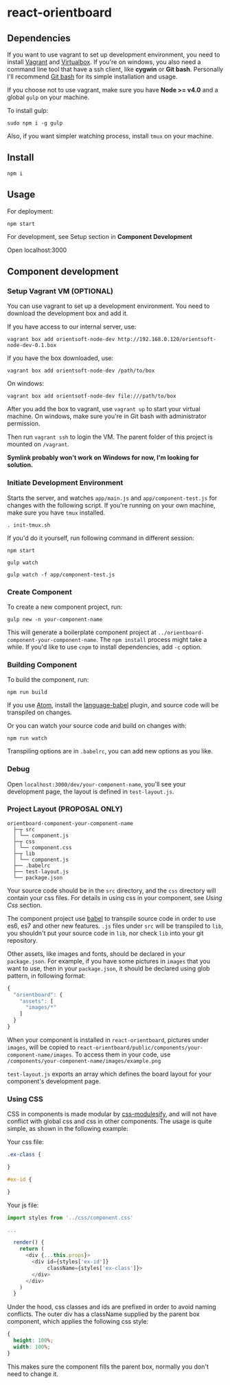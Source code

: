 # react-orientboard

## Dependencies

If you want to use vagrant to set up development environment, you need to install [Vagrant](https://www.vagrantup.com/) and [Virtualbox](https://www.virtualbox.org/). If you're on windows, you also need a command line tool that have a ssh client, like **cygwin** or **Git bash**. Personally I'll recommend [Git bash](https://git-for-windows.github.io/) for its simple installation and usage.

If you choose not to use vagrant, make sure you have **Node >= v4.0** and a global `gulp` on your machine.

To install gulp:

```
sudo npm i -g gulp
```

Also, if you want simpler watching process, install `tmux` on your machine.

## Install

```
npm i
```

## Usage

For deployment:

```
npm start
```

For development, see Setup section in **Component Development**

Open localhost:3000

## Component development

### Setup Vagrant VM (OPTIONAL)

You can use vagrant to set up a development environment. You need to download the development box and add it.

If you have access to our internal server, use:

```
vagrant box add orientsoft-node-dev http://192.168.0.120/orientsoft-node-dev-0.1.box
```

If you have the box downloaded, use:

```
vagrant box add orientsoft-node-dev /path/to/box
```

On windows:

```
vagrant box add orientsotf-node-dev file:///path/to/box
```

After you add the box to vagrant, use `vagrant up` to start your virtual machine. On windows, make sure you're in Git bash with administrator permission.

Then run `vagrant ssh` to login the VM. The parent folder of this project is mounted on `/vagrant`.

**Symlink probably won't work on Windows for now, I'm looking for solution.**

### Initiate Development Environment

Starts the server, and watches `app/main.js` and `app/component-test.js` for changes with the following script. If you're running on your own machine, make sure you have `tmux` installed.

```
. init-tmux.sh
```

If you'd do it yourself, run following command in different session:

```
npm start
```

```
gulp watch
```

```
gulp watch -f app/component-test.js
```

### Create Component



To create a new component project, run:

```
gulp new -n your-component-name
```

This will generate a boilerplate component project at `../orientboard-component-your-component-name`. The `npm install` process might take a while. If you'd like to use `cnpm` to install dependencies, add `-c` option.

### Building Component

To build the component, run:

```
npm run build
```

If you use [Atom](https://atom.io/), install the [language-babel](https://github.com/gandm/language-babel) plugin, and source code will be transpiled on changes.

Or you can watch your source code and build on changes with:

```
npm run watch
```

Transpiling options are in `.babelrc`, you can add new options as you like.

### Debug

Open `localhost:3000/dev/your-component-name`, you'll see your development page, the layout is defined in `test-layout.js`.

### Project Layout (PROPOSAL ONLY)

```
orientboard-component-your-component-name
  ├─┬ src
  │ └── component.js
  ├─┬ css
  │ └── component.css
  ├─┬ lib
  │ └── component.js
  ├── .babelrc
  ├── test-layout.js
  └── package.json
```

Your source code should be in the `src` directory, and the `css` directory will contain your css files. For details in using css in your component, see *Using Css* section.

The component project use [babel](https://babeljs.io) to transpile source code in order to use es6, es7 and other new features. `.js` files under `src` will be transpiled to `lib`, you shouldn't put your source code in `lib`, nor check `lib` into your git repository.

Other assets, like images and fonts, should be declared in your `package.json`. For example, if you have some pictures in `images` that you want to use, then in your `package.json`, it should be declared using glob pattern, in following format:

```js
{
  "orientboard": {
    "assets": [
      "images/*"
    ]
  }
}
```

When your component is installed in `react-orientboard`, pictures under `images`, will be copied to `react-orientboard/public/components/your-component-name/images`. To access them in your code, use `/components/your-component-name/images/example.png`

`test-layout.js` exports an array which defines the board layout for your component's development page.

### Using CSS

CSS in components is made modular by [css-modulesify](https://github.com/css-modules/css-modulesify), and will not have conflict with global css and css in other components. The usage is quite simple, as shown in the following example:

Your css file:
```css
.ex-class {

}

#ex-id {

}
```

Your js file:
```js
import styles from '../css/component.css'

...

  render() {
    return (
      <div {...this.props}>
        <div id={styles['ex-id']}
             className={styles['ex-class']}>
        </div>
      </div>
    )
  }
```

Under the hood, css classes and ids are prefixed in order to avoid naming conflicts. The outer div has a className supplied by the parent box component, which applies the following css style:

```css
{
  height: 100%;
  width: 100%;
}
```

This makes sure the component fills the parent box, normally you don't need to change it.
